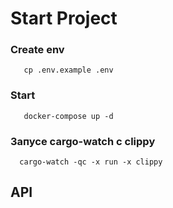 # Start Project

### Create env
```shell
   cp .env.example .env
```

### Start 
```shell
   docker-compose up -d
```

### Запусе cargo-watch c clippy

```shell
  cargo-watch -qc -x run -x clippy
```


## API 
```shell

```
